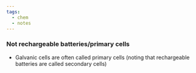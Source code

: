 ```yaml
---
tags:
  - chem
  - notes
---
```

### Not rechargeable batteries/primary cells
- Galvanic cells are often called primary cells (noting that rechargeable batteries are called secondary cells)